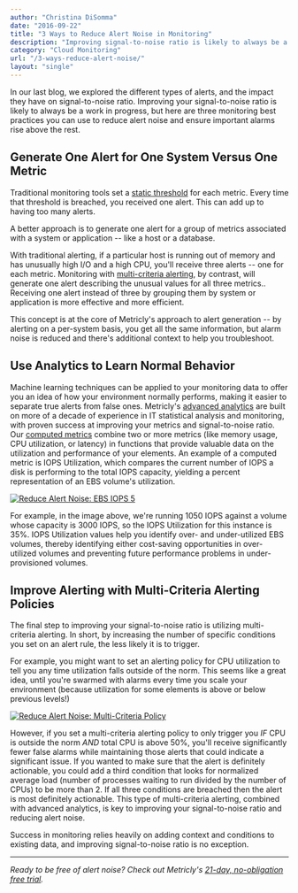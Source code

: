 ```yaml
---
author: "Christina DiSomma"
date: "2016-09-22"
title: "3 Ways to Reduce Alert Noise in Monitoring"
description: "Improving signal-to-noise ratio is likely to always be a work in progress, but here are three monitoring best practices to reduce alert noise."
category: "Cloud Monitoring"
url: "/3-ways-reduce-alert-noise/"
layout: "single"
---
```




In our last blog, we explored the different types of alerts, and the impact they have on signal-to-noise ratio. Improving your signal-to-noise ratio is likely to always be a work in progress, but here are three monitoring best practices you can use to reduce alert noise and ensure important alarms rise above the rest.

Generate One Alert for One System Versus One Metric
---------------------------------------------------

Traditional monitoring tools set a [static threshold](https://help.netuitive.com/Content/Performance/Analytics/static_thresholds.htm) for each metric. Every time that threshold is breached, you received one alert. This can add up to having too many alerts.

A better approach is to generate one alert for a group of metrics associated with a system or application -- like a host or a database.

With traditional alerting, if a particular host is running out of memory and has unusually high I/O and a high CPU, you'll receive three alerts -- one for each metric. Monitoring with [multi-criteria alerting](/understanding-alert-noise-monitoring), by contrast, will generate one alert describing the unusual values for all three metrics.. Receiving one alert instead of three by grouping them by system or application is more effective and more efficient.

This concept is at the core of Metricly's approach to alert generation -- by alerting on a per-system basis, you get all the same information, but alarm noise is reduced and there's additional context to help you troubleshoot.

Use Analytics to Learn Normal Behavior
--------------------------------------

Machine learning techniques can be applied to your monitoring data to offer you an idea of how your environment normally performs, making it easier to separate true alerts from false ones. Metricly's [advanced analytics](/adding-analytics-to-devops-model) are built on more of a decade of experience in IT statistical analysis and monitoring, with proven success at improving your metrics and signal-to-noise ratio. Our [computed metrics](https://help.netuitive.com/Content/Metrics/computed_metrics.htm) combine two or more metrics (like memory usage, CPU utilization, or latency) in functions that provide valuable data on the utilization and performance of your elements. An example of a computed metric is IOPS Utilization, which compares the current number of IOPS a disk is performing to the total IOPS capacity, yielding a percent representation of an EBS volume's utilization.

[![Reduce Alert Noise: EBS IOPS 5](https://s3-us-west-2.amazonaws.com/com-netuitive-app-usw2-public/wp-content/uploads/2016/09/EBS05IOPS.png)](https://s3-us-west-2.amazonaws.com/com-netuitive-app-usw2-public/wp-content/uploads/2016/09/EBS05IOPS.png)

For example, in the image above, we're running 1050 IOPS against a volume whose capacity is 3000 IOPS, so the IOPS Utilization for this instance is 35%. IOPS Utilization values help you identify over- and under-utilized EBS volumes, thereby identifying either cost-saving opportunities in over-utilized volumes and preventing future performance problems in under-provisioned volumes.

Improve Alerting with Multi-Criteria Alerting Policies
------------------------------------------------------

The final step to improving your signal-to-noise ratio is utilizing multi-criteria alerting. In short, by increasing the number of specific conditions you set on an alert rule, the less likely it is to trigger.

For example, you might want to set an alerting policy for CPU utilization to tell you any time utilization falls outside of the norm. This seems like a great idea, until you're swarmed with alarms every time you scale your environment (because utilization for some elements is above or below previous levels!)

[![Reduce Alert Noise: Multi-Criteria Policy](https://s3-us-west-2.amazonaws.com/com-netuitive-app-usw2-public/wp-content/uploads/2016/09/Policy-1024x560.png)](https://s3-us-west-2.amazonaws.com/com-netuitive-app-usw2-public/wp-content/uploads/2016/09/Policy.png)

However, if you set a multi-criteria alerting policy to only trigger you *IF* CPU is outside the norm *AND* total CPU is above 50%, you'll receive significantly fewer false alarms while maintaining those alerts that could indicate a significant issue. If you wanted to make sure that the alert is definitely actionable, you could add a third condition that looks for normalized average load (number of processes waiting to run divided by the number of CPUs) to be more than 2. If all three conditions are breached then the alert is most definitely actionable. This type of multi-criteria alerting, combined with advanced analytics, is key to improving your signal-to-noise ratio and reducing alert noise.

Success in monitoring relies heavily on adding context and conditions to existing data, and improving signal-to-noise ratio is no exception.

* * * * *

*Ready to be free of alert noise? Check out Metricly's [21-day, no-obligation free trial](/signup).*
